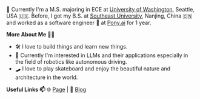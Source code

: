 🌱 Currently I'm a M.S. majoring in ECE at [University of Washington](https://www.washington.edu/), Seattle, USA 🇺🇸. Before, I got my B.S. at [Southeast University](https://www.seu.edu.cn/), Nanjing, China 🇨🇳 and worked as a software engineer 🚗 at [Pony.ai](https://www.pony.ai/) for 1 year.

<strong>More About Me</strong> 👨‍💻
* 🛠️ I love to build things and learn new things.
* 🤖 Currently I'm interested in LLMs and their applications especially in the field of robotics like autonomous driving.
* 🛹 I love to play skateboard and enjoy the beautiful nature and architecture in the world.

<strong>Useful Links 📫</strong> 🌐 [Page](http://huapengzhou.com) | 📝 [Blog](http://blog.huapengzhou.com/)
